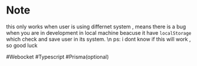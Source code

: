 # Note 
 this only works when user is using differnet system , means there is a bug when you are in development in local machine beacuse it have `localStorage` which check and save user in its system.  \n
 ps: i dont know if this will work , so good luck
 

#Webocket 
#Typescript
#Prisma(optional)

